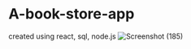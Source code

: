 # A-book-store-app
created using react, sql, node.js 
![Screenshot (185)](https://github.com/sriharika13/A-book-store-app/assets/56622258/7f4efdc5-92f2-4c83-8119-a5495ffd61c1)
